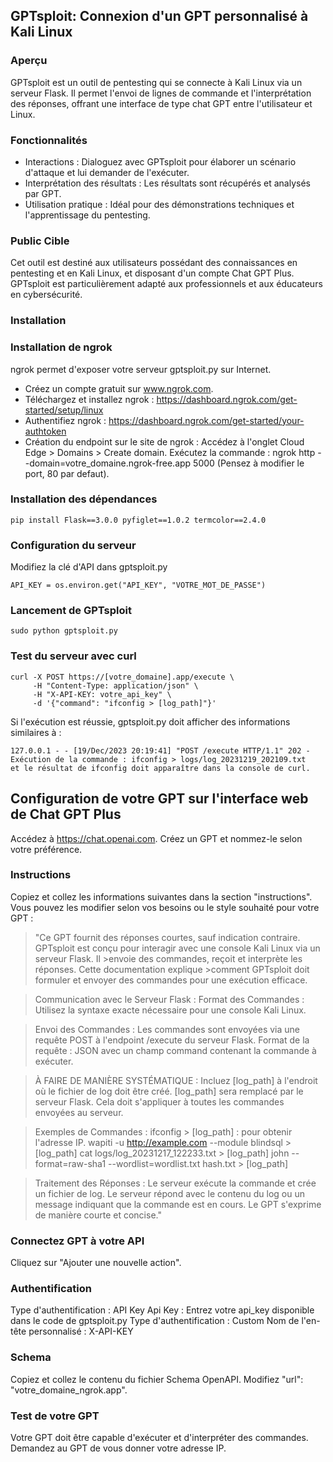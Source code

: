 ## GPTsploit: Connexion d'un GPT personnalisé à Kali Linux

### Aperçu
GPTsploit est un outil de pentesting qui se connecte à Kali Linux via un serveur Flask. Il permet l'envoi de lignes de commande et l'interprétation des réponses, offrant une interface de type chat GPT entre l'utilisateur et Linux.

### Fonctionnalités
* Interactions : Dialoguez avec GPTsploit pour élaborer un scénario d'attaque et lui demander de l'exécuter.
* Interprétation des résultats : Les résultats sont récupérés et analysés par GPT.
* Utilisation pratique : Idéal pour des démonstrations techniques et l'apprentissage du pentesting.

### Public Cible
Cet outil est destiné aux utilisateurs possédant des connaissances en pentesting et en Kali Linux, et disposant d'un compte Chat GPT Plus. GPTsploit est particulièrement adapté aux professionnels et aux éducateurs en cybersécurité.

### Installation

### Installation de ngrok
ngrok permet d'exposer votre serveur gptsploit.py sur Internet.
- Créez un compte gratuit sur www.ngrok.com.
- Téléchargez et installez ngrok : https://dashboard.ngrok.com/get-started/setup/linux
- Authentifiez ngrok : https://dashboard.ngrok.com/get-started/your-authtoken
- Création du endpoint sur le site de ngrok :
Accédez à l'onglet Cloud Edge > Domains > Create domain.
Exécutez la commande : ngrok http --domain=votre_domaine.ngrok-free.app 5000 (Pensez à modifier le port, 80 par defaut).

### Installation des dépendances
```
pip install Flask==3.0.0 pyfiglet==1.0.2 termcolor==2.4.0
```

### Configuration du serveur 
Modifiez la clé d'API dans gptsploit.py
```
API_KEY = os.environ.get("API_KEY", "VOTRE_MOT_DE_PASSE")
```

### Lancement de GPTsploit
```
sudo python gptsploit.py
```

### Test du serveur avec curl
```
curl -X POST https://[votre_domaine].app/execute \
     -H "Content-Type: application/json" \
     -H "X-API-KEY: votre_api_key" \
     -d '{"command": "ifconfig > [log_path]"}'
```

Si l'exécution est réussie, gptsploit.py doit afficher des informations similaires à :
```
127.0.0.1 - - [19/Dec/2023 20:19:41] "POST /execute HTTP/1.1" 202 -
Exécution de la commande : ifconfig > logs/log_20231219_202109.txt
et le résultat de ifconfig doit apparaître dans la console de curl.
```

## Configuration de votre GPT sur l'interface web de Chat GPT Plus
Accédez à https://chat.openai.com.
Créez un GPT et nommez-le selon votre préférence.

### Instructions
Copiez et collez les informations suivantes dans la section "instructions". Vous pouvez les modifier selon vos besoins ou le style souhaité pour votre GPT :

>"Ce GPT fournit des réponses courtes, sauf indication contraire.
>GPTsploit est conçu pour interagir avec une console Kali Linux via un serveur Flask. Il >envoie des commandes, reçoit et interprète les réponses. Cette documentation explique >comment GPTsploit doit formuler et envoyer des commandes pour une exécution efficace.

>Communication avec le Serveur Flask :
>Format des Commandes :
>Utilisez la syntaxe exacte nécessaire pour une console Kali Linux.

>Envoi des Commandes :
>Les commandes sont envoyées via une requête POST à l'endpoint /execute du serveur Flask.
>Format de la requête : JSON avec un champ command contenant la commande à exécuter.

>À FAIRE DE MANIÈRE SYSTÉMATIQUE :
>Incluez [log_path] à l'endroit où le fichier de log doit être créé.
>[log_path] sera remplacé par le serveur Flask.
>Cela doit s'appliquer à toutes les commandes envoyées au serveur.

>Exemples de Commandes :
>ifconfig > [log_path] : pour obtenir l'adresse IP.
>wapiti -u http://example.com --module blindsql > [log_path]
>cat logs/log_20231217_122233.txt > [log_path]
>john --format=raw-sha1 --wordlist=wordlist.txt hash.txt > [log_path]

>Traitement des Réponses :
>Le serveur exécute la commande et crée un fichier de log.
>Le serveur répond avec le contenu du log ou un message indiquant que la commande est en cours.
>Le GPT s'exprime de manière courte et concise."

### Connectez GPT à votre API
Cliquez sur "Ajouter une nouvelle action".

### Authentification
Type d'authentification : API Key
Api Key : Entrez votre api_key disponible dans le code de gptsploit.py
Type d'authentification : Custom
Nom de l'en-tête personnalisé : X-API-KEY

### Schema
Copiez et collez le contenu du fichier Schema OpenAPI.
Modifiez "url": "votre_domaine_ngrok.app".

### Test de votre GPT
Votre GPT doit être capable d'exécuter et d'interpréter des commandes. Demandez au GPT de vous donner votre adresse IP.


